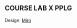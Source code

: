 ## COURSE LAB X PPLG

Design: [Miro]([https://www.google.com](https://miro.com/app/board/uXjVNDY70yU=/)https://miro.com/app/board/uXjVNDY70yU=/)


